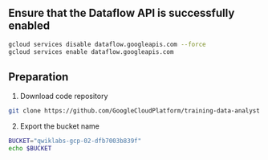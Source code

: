 ## Ensure that the Dataflow API is successfully enabled
```sh
gcloud services disable dataflow.googleapis.com --force
gcloud services enable dataflow.googleapis.com
```

## Preparation
1. Download code repository
```sh
git clone https://github.com/GoogleCloudPlatform/training-data-analyst
```

2. Export the bucket name
```sh
BUCKET="qwiklabs-gcp-02-dfb7003b839f"
echo $BUCKET
```